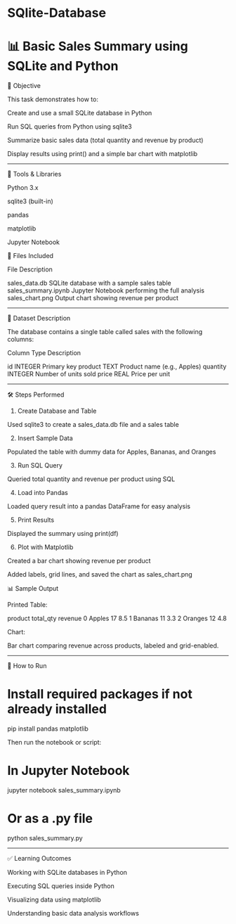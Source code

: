 # SQlite-Database



# 📊  Basic Sales Summary using SQLite and Python

🎯 Objective

This task demonstrates how to:

Create and use a small SQLite database in Python

Run SQL queries from Python using sqlite3

Summarize basic sales data (total quantity and revenue by product)

Display results using print() and a simple bar chart with matplotlib



---

🧰 Tools & Libraries

Python 3.x

sqlite3 (built-in)

pandas

matplotlib

Jupyter Notebook


📁 Files Included

File	Description

sales_data.db	SQLite database with a sample sales table
sales_summary.ipynb	Jupyter Notebook performing the full analysis
sales_chart.png	Output chart showing revenue per product 



---

🧪 Dataset Description

The database contains a single table called sales with the following columns:

Column	Type	Description

id	INTEGER	Primary key
product	TEXT	Product name (e.g., Apples)
quantity	INTEGER	Number of units sold
price	REAL	Price per unit



---

🛠 Steps Performed

1. Create Database and Table

Used sqlite3 to create a sales_data.db file and a sales table



2. Insert Sample Data

Populated the table with dummy data for Apples, Bananas, and Oranges



3. Run SQL Query

Queried total quantity and revenue per product using SQL



4. Load into Pandas

Loaded query result into a pandas DataFrame for easy analysis



5. Print Results

Displayed the summary using print(df)



6. Plot with Matplotlib

Created a bar chart showing revenue per product

Added labels, grid lines, and saved the chart as sales_chart.png




📊 Sample Output

Printed Table:

product  total_qty  revenue
0  Apples         17      8.5
1 Bananas         11      3.3
2 Oranges         12      4.8

Chart:

Bar chart comparing revenue across products, labeled and grid-enabled.


---

🚀 How to Run

# Install required packages if not already installed
pip install pandas matplotlib

Then run the notebook or script:

# In Jupyter Notebook
jupyter notebook sales_summary.ipynb

# Or as a .py file
python sales_summary.py


---

✅ Learning Outcomes

Working with SQLite databases in Python

Executing SQL queries inside Python

Visualizing data using matplotlib

Understanding basic data analysis workflows




